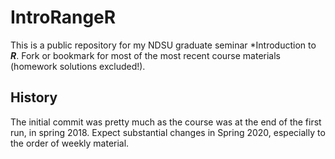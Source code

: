 # IntroRangeR
 
This is a public repository for my NDSU graduate seminar *Introduction to ***R***. 
Fork or bookmark for most of the most recent course materials (homework solutions excluded!).

## History 

The initial commit was pretty much as the course was at the end of the first run, in spring 2018. 
Expect substantial changes in Spring 2020, especially to the order of weekly material. 
